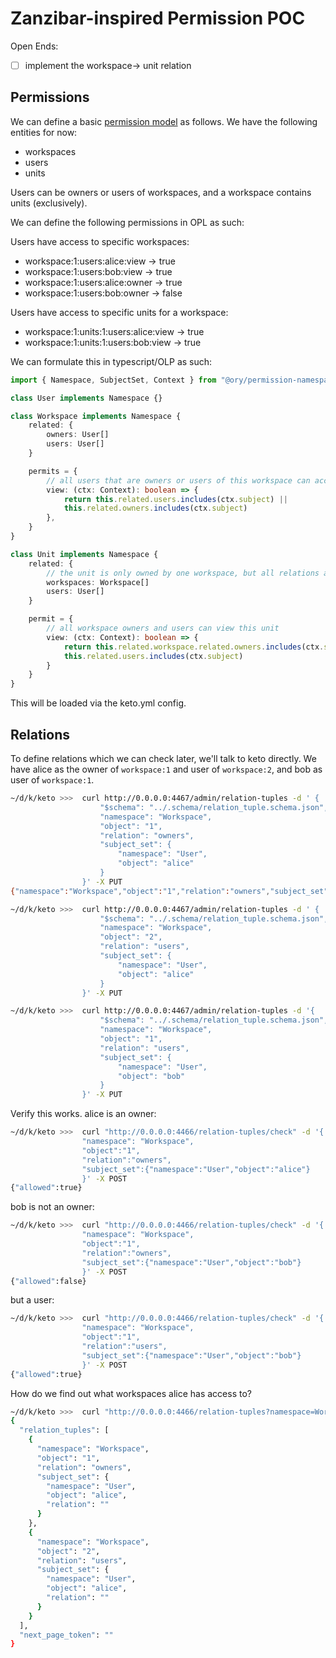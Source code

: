 # Zanzibar-inspired Permission POC

Open Ends:

- [ ] implement the workspace-> unit relation

## Permissions
We can define a basic [permission model](https://www.ory.sh/docs/keto/modeling/create-permission-model)
as follows. We have the following entities for now:

- workspaces
- users
- units

Users can be owners or users of workspaces, and a workspace contains units (exclusively).

We can define the following permissions in OPL as such:

Users have access to specific workspaces:

- workspace:1:users:alice:view -> true
- workspace:1:users:bob:view -> true
- workspace:1:users:alice:owner -> true
- workspace:1:users:bob:owner -> false

Users have access to specific units for a workspace:

- workspace:1:units:1:users:alice:view -> true
- workspace:1:units:1:users:bob:view -> true


We can formulate this in typescript/OLP as such:
    
```typescript
import { Namespace, SubjectSet, Context } from "@ory/permission-namespace-types"

class User implements Namespace {}

class Workspace implements Namespace {
    related: {
        owners: User[]
        users: User[]
    }

    permits = {
        // all users that are owners or users of this workspace can access it
        view: (ctx: Context): boolean => {
            return this.related.users.includes(ctx.subject) ||
            this.related.owners.includes(ctx.subject)
        },
    }
}

class Unit implements Namespace {
    related: {
        // the unit is only owned by one workspace, but all relations are many-to-many in keto
        workspaces: Workspace[]
        users: User[]
    }

    permit = {
        // all workspace owners and users can view this unit
        view: (ctx: Context): boolean => {
            return this.related.workspace.related.owners.includes(ctx.subject) ||
            this.related.users.includes(ctx.subject)
        }
    }
}
```

This will be loaded via the keto.yml config.

## Relations
To define relations which we can check later, we'll talk to keto directly. We have alice as the owner of `workspace:1` and user of `workspace:2`, and bob as user of `workspace:1`.

```bash
~/d/k/keto >>>  curl http://0.0.0.0:4467/admin/relation-tuples -d ' { 
                    "$schema": "../.schema/relation_tuple.schema.json",
                    "namespace": "Workspace",
                    "object": "1",
                    "relation": "owners",
                    "subject_set": {
                        "namespace": "User",
                        "object": "alice"
                    }
                }' -X PUT
{"namespace":"Workspace","object":"1","relation":"owners","subject_set":{"namespace":"User","object":"alice","relation":""}}
```

```bash
~/d/k/keto >>>  curl http://0.0.0.0:4467/admin/relation-tuples -d ' {
                    "$schema": "../.schema/relation_tuple.schema.json",
                    "namespace": "Workspace",
                    "object": "2",
                    "relation": "users",
                    "subject_set": {
                        "namespace": "User",
                        "object": "alice"
                    }
                }' -X PUT
```

```bash
~/d/k/keto >>>  curl http://0.0.0.0:4467/admin/relation-tuples -d '{
                    "$schema": "../.schema/relation_tuple.schema.json",
                    "namespace": "Workspace",
                    "object": "1",
                    "relation": "users",
                    "subject_set": {
                        "namespace": "User",
                        "object": "bob"
                    }
                }' -X PUT
```

Verify this works. alice is an owner:
```bash
~/d/k/keto >>>  curl "http://0.0.0.0:4466/relation-tuples/check" -d '{
                "namespace": "Workspace",
                "object":"1",
                "relation":"owners",
                "subject_set":{"namespace":"User","object":"alice"}
                }' -X POST
{"allowed":true}
```

bob is not an owner:
```bash
~/d/k/keto >>>  curl "http://0.0.0.0:4466/relation-tuples/check" -d '{
                "namespace": "Workspace",
                "object":"1",
                "relation":"owners",
                "subject_set":{"namespace":"User","object":"bob"}
                }' -X POST
{"allowed":false}
```

but a user:
```bash
~/d/k/keto >>>  curl "http://0.0.0.0:4466/relation-tuples/check" -d '{
                "namespace": "Workspace",
                "object":"1",
                "relation":"users",
                "subject_set":{"namespace":"User","object":"bob"}
                }' -X POST
{"allowed":true}
```

How do we find out what workspaces alice has access to?

```bash
~/d/k/keto >>>  curl "http://0.0.0.0:4466/relation-tuples?namespace=Workspace&subject_set.namespace=User&subject_set.object=alice&subject_set.relation" | jq
{
  "relation_tuples": [
    {
      "namespace": "Workspace",
      "object": "1",
      "relation": "owners",
      "subject_set": {
        "namespace": "User",
        "object": "alice",
        "relation": ""
      }
    },
    {
      "namespace": "Workspace",
      "object": "2",
      "relation": "users",
      "subject_set": {
        "namespace": "User",
        "object": "alice",
        "relation": ""
      }
    }
  ],
  "next_page_token": ""
}
```